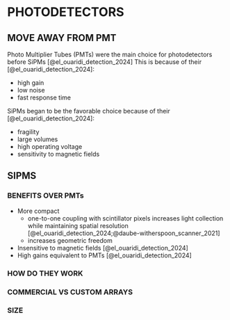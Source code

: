 # PHOTODETECTORS

## MOVE AWAY FROM PMT
Photo Multiplier Tubes (PMTs) were the main choice for photodetectors before SiPMs [@el_ouaridi_detection_2024]
This is because of their [@el_ouaridi_detection_2024]:

- high gain
- low noise
- fast response time

SiPMs began to be the favorable choice because of their [@el_ouaridi_detection_2024]:

- fragility
- large volumes
- high operating voltage
- sensitivity to magnetic fields

## SIPMS

### BENEFITS OVER PMTs

- More compact
    - one-to-one coupling with scintillator pixels increases light collection while maintaining spatial resolution [@el_ouaridi_detection_2024;@daube-witherspoon_scanner_2021]
    - increases geometric freedom
- Insensitive to magnetic fields [@el_ouaridi_detection_2024]
- High gains equivalent to PMTs [@el_ouaridi_detection_2024]


### HOW DO THEY WORK

### COMMERCIAL VS CUSTOM ARRAYS

### SIZE